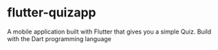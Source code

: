# flutter-quizapp
A mobile application built with Flutter that gives you a simple Quiz. Build with the Dart programming language
